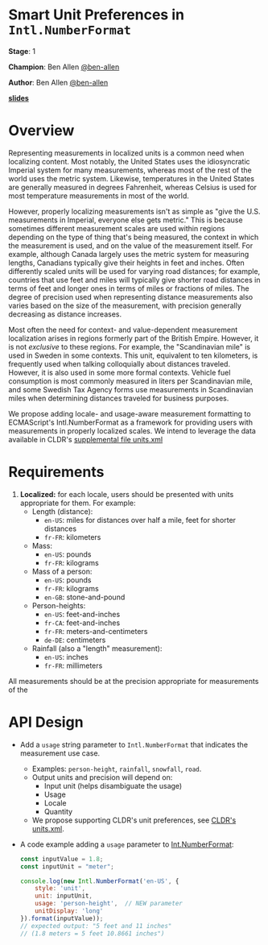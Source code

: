 # Smart Unit Preferences in `Intl.NumberFormat` 

**Stage**: 1

**Champion**: Ben Allen [@ben-allen](https://github.com/ben-allen)

**Author**: Ben Allen [@ben-allen](https://github.com/ben-allen)

**[slides](https://docs.google.com/presentation/d/13ARM2V8v-zdrlywl3CYl_Eqca61vst6N5BVr4b0qmPA/edit?usp=sharing)**

# Overview

Representing measurements in localized units is a common need when localizing content. Most notably, the United States uses the idiosyncratic Imperial system for many measurements, whereas most of the rest of the world uses the metric system. Likewise, temperatures in the United States are generally measured in degrees Fahrenheit, whereas Celsius is used for most temperature measurements in most of the world.

However, properly localizing measurements isn't as simple as "give the U.S. measurements in Imperial, everyone else gets metric." This is because sometimes different measurement scales are used within regions depending on the type of thing that's being measured, the context in which the measurement is used, and on the value of the measurement itself. For example, although Canada largely uses the metric system for measuring lengths, Canadians typically give their heights in feet and inches. Often differently scaled units will be used for varying road distances; for example, countries that use feet and miles will typically give shorter road distances in terms of feet and longer ones in terms of miles or fractions of miles. The degree of precision used when representing distance measurements also varies based on the size of the measurement, with precision generally decreasing as distance increases.

Most often the need for context- and value-dependent measurement localization arises in regions formerly part of the British Empire. However, it is not *exclusive* to these regions. For example, the "Scandinavian mile" is used in Sweden in some contexts. This unit, equivalent to ten kilometers, is frequently used when talking colloquially about distances traveled. However, it is also used in some more formal contexts. Vehicle fuel consumption is most commonly measured in liters per Scandinavian mile, and some Swedish Tax Agency forms use measurements in Scandinavian miles when determining distances traveled for business purposes.

We propose adding locale- and usage-aware measurement formatting to ECMAScript's Intl.NumberFormat as a framework for providing users with measurements in properly localized scales. We intend to leverage the data available in CLDR's [supplemental file units.xml](https://github.com/unicode-org/cldr/blob/main/common/supplemental/units.xml)


# Requirements

1. **Localized:** for each locale, users should be presented with units
   appropriate for them. For example:
   + Length (distance):
     - `en-US`: miles for distances over half a mile, feet for shorter distances
     - `fr-FR`: kilometers
   + Mass:
     - `en-US`: pounds
     - `fr-FR`: kilograms
   + Mass of a person:
     - `en-US`: pounds
     - `fr-FR`: kilograms
     - `en-GB`: stone-and-pound
   + Person-heights:
     - `en-US`: feet-and-inches
     - `fr-CA`: feet-and-inches
     - `fr-FR`: meters-and-centimeters
     - `de-DE`: centimeters
   + Rainfall (also a "length" measurement):
     - `en-US`: inches
     - `fr-FR`: millimeters

All measurements should be at the precision appropriate for measurements of the 

# API Design

* Add a `usage` string parameter to `Intl.NumberFormat` that indicates the
  measurement use case.
  - Examples: `person-height`, `rainfall`, `snowfall`, `road`.
  - Output units and precision will depend on:
    - Input unit (helps disambiguate the usage)
    - Usage
    - Locale
    - Quantity
  - We propose supporting CLDR's unit preferences, see [CLDR's
    units.xml](https://github.com/unicode-org/cldr/blob/.master/common/supplemental/units.xml).

* A code example adding a `usage` parameter to
  [Int.NumberFormat](https://developer.mozilla.org/en-US/docs/Web/JavaScript/Reference/Global_Objects/Intl/NumberFormat/NumberFormat):

  ```javascript
  const inputValue = 1.8;
  const inputUnit = "meter";

  console.log(new Intl.NumberFormat('en-US', {
      style: 'unit',
      unit: inputUnit,
      usage: 'person-height',  // NEW parameter
      unitDisplay: 'long'
  }).format(inputValue));
  // expected output: "5 feet and 11 inches"
  // (1.8 meters = 5 feet 10.8661 inches")
  ```
